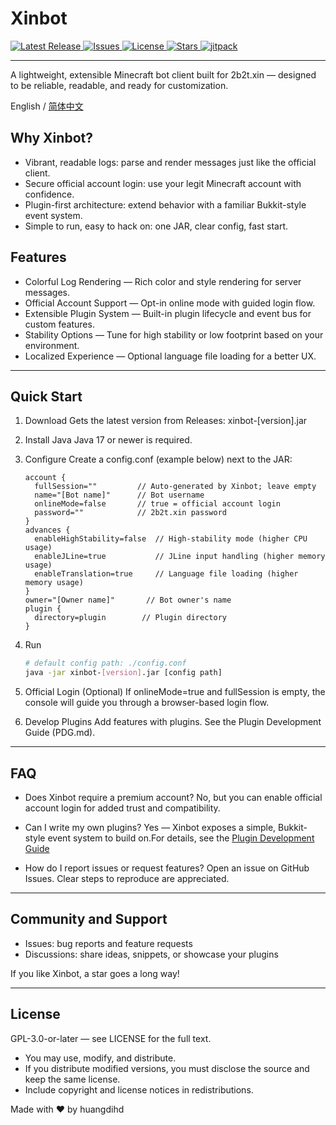 # Xinbot
<!-- Badges -->
<p>
  <a href="https://github.com/huangdihd/xinbot/releases" target="_blank">
    <img src="https://img.shields.io/github/v/release/huangdihd/xinbot?style=for-the-badge&label=Release&color=brightgreen" alt="Latest Release">
  </a>
  <a href="https://github.com/huangdihd/xinbot/issues" target="_blank">
    <img src="https://img.shields.io/github/issues/huangdihd/xinbot?style=for-the-badge&label=Issues&color=yellow" alt="Issues">
  </a>
  <a href="https://github.com/huangdihd/xinbot/blob/master/LICENSE" target="_blank">
    <img src="https://img.shields.io/github/license/huangdihd/xinbot?style=for-the-badge&label=License&color=blue" alt="License">
  </a>
  <a href="https://github.com/huangdihd/xinbot/stargazers" target="_blank">
    <img src="https://img.shields.io/github/stars/huangdihd/xinbot?style=for-the-badge&label=Stars&color=ff69b4" alt="Stars">
  </a>
  <a href="https://jitpack.io/#huangdihd/xinbot" target="_blank">
    <img src="https://img.shields.io/jitpack/version/com.github.huangdihd/xinbot?style=for-the-badge&label=JitPack&color=b22222" alt="jitpack">
  </a>
</p>

---

A lightweight, extensible Minecraft bot client built for 2b2t.xin — designed to be reliable, readable, and ready for customization.

English / [简体中文](README_CN.md)

## Why Xinbot?
- Vibrant, readable logs: parse and render messages just like the official client.
- Secure official account login: use your legit Minecraft account with confidence.
- Plugin-first architecture: extend behavior with a familiar Bukkit-style event system.
- Simple to run, easy to hack on: one JAR, clear config, fast start.

## Features
- Colorful Log Rendering — Rich color and style rendering for server messages.
- Official Account Support — Opt-in online mode with guided login flow.
- Extensible Plugin System — Built-in plugin lifecycle and event bus for custom features.
- Stability Options — Tune for high stability or low footprint based on your environment.
- Localized Experience — Optional language file loading for a better UX.

---

## Quick Start

1) Download
   Gets the latest version from Releases:
   xinbot-[version].jar

2) Install Java
   Java 17 or newer is required.

3) Configure
   Create a config.conf (example below) next to the JAR:
    ```hocon
    account {
      fullSession=""         // Auto-generated by Xinbot; leave empty
      name="[Bot name]"      // Bot username
      onlineMode=false       // true = official account login
      password=""            // 2b2t.xin password
    }
    advances {
      enableHighStability=false  // High-stability mode (higher CPU usage)
      enableJLine=true           // JLine input handling (higher memory usage)
      enableTranslation=true     // Language file loading (higher memory usage)
    }
    owner="[Owner name]"       // Bot owner's name
    plugin {
      directory=plugin        // Plugin directory
    }
    ```

4) Run
    ```bash
    # default config path: ./config.conf
    java -jar xinbot-[version].jar [config path]
    ```

5) Official Login (Optional)
   If onlineMode=true and fullSession is empty, the console will guide you through a browser-based login flow.

6) Develop Plugins
   Add features with plugins. See the Plugin Development Guide (PDG.md).

---

## FAQ
- Does Xinbot require a premium account?
  No, but you can enable official account login for added trust and compatibility.

- Can I write my own plugins?
  Yes — Xinbot exposes a simple, Bukkit-style event system to build on.For details, see the [Plugin Development Guide](PDG_CN.md)

- How do I report issues or request features?
  Open an issue on GitHub Issues. Clear steps to reproduce are appreciated.

---

## Community and Support
- Issues: bug reports and feature requests
- Discussions: share ideas, snippets, or showcase your plugins

If you like Xinbot, a star goes a long way!

---

## License
GPL-3.0-or-later — see LICENSE for the full text.
- You may use, modify, and distribute.
- If you distribute modified versions, you must disclose the source and keep the same license.
- Include copyright and license notices in redistributions.

Made with ❤️ by huangdihd